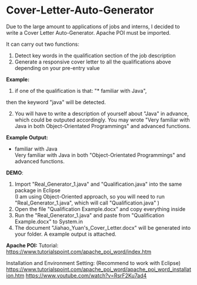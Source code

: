 # Cover-Letter-Auto-Generator

Due to the large amount to applications of jobs and interns, I decided to write a Cover Letter Auto-Generator. Apache POI must be imported.

It can carry out two functions:
1. Detect key words in the qualification section of the job description
2. Generate a responsive cover letter to all the qualifications above depending on your pre-entry value

<b>Example:</b>
1. if one of the qualification is that:
"* familiar with Java",

  then the keyword "java" will be detected.

2. You will have to write a description of yourself about "Java" in advance, which could be outputed accordingly.
You may wrote "Very familiar with Java in both Object-Orientated Programmings" and advanced functions.


<b>Example Output:</b>

* familiar with Java
<br>Very familiar with Java in both "Object-Orientated Programmings" and advanced functions.


<b>DEMO</b>:
1. Import "Real_Generator_1.java" and "Qualification.java" into the same package in Eclipse 
<br>(I am using Object-Oriented approach, so you will need to run "Real_Generator_1.java", which will call "Qualification.java" )
2. Open the file "Qualification Example.docx" and copy everything inside
3. Run the "Real_Generator_1.java" and paste from "Qualification Example.docx" to System.in
4. The document "Jiahao_Yuan's_Cover_Letter.docx" will be generated into your folder. A example output is attached.

<b>Apache POI:</b>
Tutorial:
https://www.tutorialspoint.com/apache_poi_word/index.htm

Installation and Environment Setting:
(Recommend to work with Eclipse)
https://www.tutorialspoint.com/apache_poi_word/apache_poi_word_installation.htm
https://www.youtube.com/watch?v=RsrF2Ku7ad4
